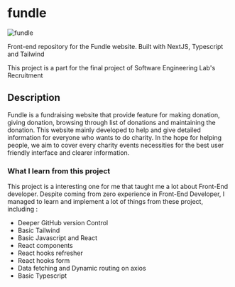 # fundle
![fundle](https://user-images.githubusercontent.com/90272678/232728771-6edbfa80-e1a2-4058-8b41-b2e62be76b73.png)

Front-end repository for the Fundle website. Built with NextJS, Typescript and Tailwind

This project is a part for the final project of Software Engineering Lab's Recruitment 

## Description
Fundle is a fundraising website that provide feature for making donation, giving donation, browsing through list of donations and maintaining the donation. This website mainly developed to help and give detailed information for everyone who wants to do charity. In the hope for helping people, we aim to cover every charity events necessities for the best user friendly interface and clearer information.

### What I learn from this project
This project is a interesting one for me that taught me a lot about Front-End developer. Despite coming from zero experience in Front-End Developer, I managed to learn and implement a lot of things from these project, including :
- Deeper GitHub version Control
- Basic Tailwind
- Basic Javascript and React
- React components 
- React hooks refresher
- React hooks form 
- Data fetching and Dynamic routing on axios
- Basic Typescript 
